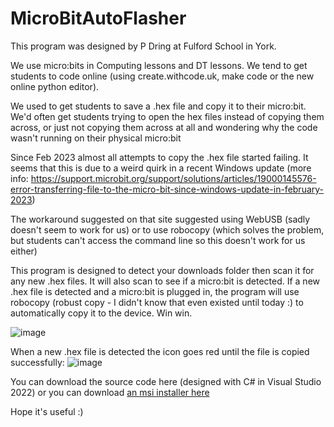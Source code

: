 # MicroBitAutoFlasher
This program was designed by P Dring at Fulford School in York.

We use micro:bits in Computing lessons and DT lessons. 
We tend to get students to code online (using create.withcode.uk, make code or the new online python editor). 

We used to get students to save a .hex file and copy it to their micro:bit. 
We'd often get students trying to open the hex files instead of copying them across, or just not copying them across at all and wondering why the code wasn't running on their physical micro:bit

Since Feb 2023 almost all attempts to copy the .hex file started failing. It seems that this is due to a weird quirk 
in a recent Windows update (more info: https://support.microbit.org/support/solutions/articles/19000145576-error-transferring-file-to-the-micro-bit-since-windows-update-in-february-2023)

The workaround suggested on that site suggested using WebUSB (sadly doesn't seem to work for us) or to use robocopy (which solves the problem, but students can't access the command line so this doesn't work for us either)

This program is designed to detect your downloads folder then scan it for any new .hex files. It will also scan to see if a micro:bit is detected.
If a new .hex file is detected and a micro:bit is plugged in, the program will use robocopy (robust copy - I didn't know that even existed until today :) to automatically copy it to the device.
Win win.

![image](https://github.com/pddring/MicroBitAutoFlasher/assets/760604/58e7c5c7-005c-4c1a-b27a-60919e752733)

When a new .hex file is detected the icon goes red until the file is copied successfully:
![image](https://github.com/pddring/MicroBitAutoFlasher/assets/760604/5c054d76-9eb2-4d33-8caf-546208f8a91f)


You can download the source code here (designed with C# in Visual Studio 2022) or you can download [an msi installer here](https://github.com/pddring/MicroBitAutoFlasher/raw/master/Installer/Microbit%20Auto%20Flash%20Installer.msi)

Hope it's useful :)
